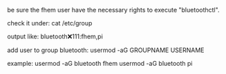 be sure the fhem user have the necessary rights to execute "bluetoothctl".

check it under: 
cat /etc/group

output like: 
bluetooth:x:111:fhem,pi

add user to group bluetooth:
usermod -aG GROUPNAME USERNAME

example:
usermod -aG bluetooth fhem
usermod -aG bluetooth pi
